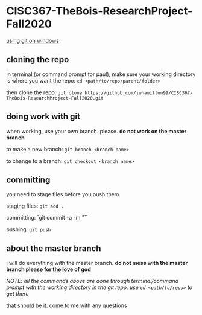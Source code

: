 # CISC367-TheBois-ResearchProject-Fall2020

[using git on windows](https://www.computerhope.com/issues/ch001927.htm)

## cloning the repo

in terminal (or command prompt for paul), make sure your working directory is where you want the repo: `cd <path/to/repo/parent/folder>`

then clone the repo: `git clone https://github.com/jwhamilton99/CISC367-TheBois-ResearchProject-Fall2020.git`

## doing work with git

when working, use your own branch. please. **do not work on the master branch**

to make a new branch: `git branch <branch name>`

to change to a branch: `git checkout <branch name>`
## committing

you need to stage files before you push them.

staging files: `git add .`

committing: `git commit -a -m "<commit message>``

pushing: `git push`

## about the master branch

i will do everything with the master branch. **do not mess with the master branch please for the love of god**

*NOTE: all the commands above are done through terminal/command prompt with the working directory in the git repo. use `cd <path/to/repo>` to get there*

that should be it. come to me with any questions
